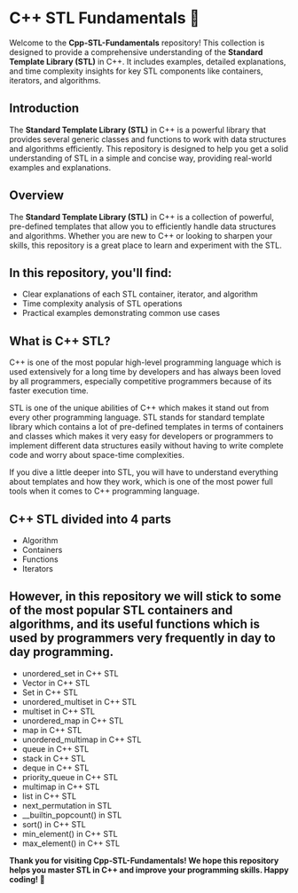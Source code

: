 # C++ STL Fundamentals 📘

Welcome to the **Cpp-STL-Fundamentals** repository! This collection is designed to provide a comprehensive understanding of the **Standard Template Library (STL)** in C++. It includes examples, detailed explanations, and time complexity insights for key STL components like containers, iterators, and algorithms.

## Introduction

The **Standard Template Library (STL)** in C++ is a powerful library that provides several generic classes and functions to work with data structures and algorithms efficiently. This repository is designed to help you get a solid understanding of STL in a simple and concise way, providing real-world examples and explanations.

## Overview

The **Standard Template Library (STL)** in C++ is a collection of powerful, pre-defined templates that allow you to efficiently handle data structures and algorithms. Whether you are new to C++ or looking to sharpen your skills, this repository is a great place to learn and experiment with the STL.

## In this repository, you'll find:
- Clear explanations of each STL container, iterator, and algorithm
- Time complexity analysis of STL operations
- Practical examples demonstrating common use cases

## What is C++ STL?
C++ is one of the most popular high-level programming language which is used extensively for a long time by developers and has always been loved by all programmers, especially competitive programmers because of its faster execution time.

STL is one of the unique abilities of C++ which makes it stand out from every other programming language. STL stands for standard template library which contains a lot of pre-defined templates in terms of containers and classes which makes it very easy for developers or programmers to implement different data structures easily without having to write complete code and worry about space-time complexities.

If you dive a little deeper into STL, you will have to understand everything about templates and how they work, which is one of the most power full tools when it comes to C++ programming language.

## C++ STL divided into 4 parts

- Algorithm
- Containers
- Functions
- Iterators

## However, in this repository we will stick to some of the most popular STL containers and algorithms, and its useful functions which is used by programmers very frequently in day to day programming.

- unordered_set in C++ STL
- Vector in C++ STL
- Set in C++ STL
- unordered_multiset in C++ STL
- multiset in C++ STL
- unordered_map in C++ STL
- map in C++ STL
- unordered_multimap in C++ STL
- queue in C++ STL
- stack in C++ STL
- deque in C++ STL
- priority_queue in C++ STL
- multimap in C++ STL
- list in C++ STL
- next_permutation in STL
- __builtin_popcount() in STL
- sort() in C++ STL
- min_element() in C++ STL
- max_element() in C++ STL

**Thank you for visiting Cpp-STL-Fundamentals! We hope this repository helps you master STL in C++ and improve your programming skills. Happy coding! 🎉**

